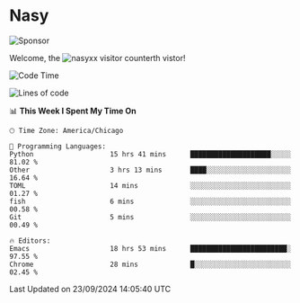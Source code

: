 # Nasy

<!--
<p align="center">
<img height="200" src="https://github-readme-stats.vercel.app/api?username=nasyxx&count_private=true&show_icons=true&theme=dracula&include_all_commits=true"/>
<img height="200" src="https://github-readme-stats.vercel.app/api/top-langs/?username=nasyxx&theme=dracula&hide=html,jupyter+notebook&count_private=true&show_icons=true"/>
</p>

  
----------------
-->

![Sponsor](https://img.shields.io/static/v1.svg?label=Sponsor&message=%E2%9D%A4&logo=GitHub&style=flat&color=pink)
 
Welcome, the ![nasyxx visitor counter](https://count.getloli.com/get/@nasyxx?theme=rule34)th vistor!
 
<!--START_SECTION:waka-->
![Code Time](http://img.shields.io/badge/Code%20Time-4%2C654%20hrs%2038%20mins-blue)

![Lines of code](https://img.shields.io/badge/From%20Hello%20World%20I%27ve%20Written-6.4%20million%20lines%20of%20code-blue)

📊 **This Week I Spent My Time On** 

```text
🕑︎ Time Zone: America/Chicago

💬 Programming Languages: 
Python                   15 hrs 41 mins      ████████████████████░░░░░   81.02 % 
Other                    3 hrs 13 mins       ████░░░░░░░░░░░░░░░░░░░░░   16.64 % 
TOML                     14 mins             ░░░░░░░░░░░░░░░░░░░░░░░░░   01.27 % 
fish                     6 mins              ░░░░░░░░░░░░░░░░░░░░░░░░░   00.58 % 
Git                      5 mins              ░░░░░░░░░░░░░░░░░░░░░░░░░   00.49 % 

🔥 Editors: 
Emacs                    18 hrs 53 mins      ████████████████████████░   97.55 % 
Chrome                   28 mins             █░░░░░░░░░░░░░░░░░░░░░░░░   02.45 % 
```


 Last Updated on 23/09/2024 14:05:40 UTC
<!--END_SECTION:waka-->

<!-- ![visitors](https://visitor-badge.laobi.icu/badge?page_id=nasyxx.nasyxx) -->
